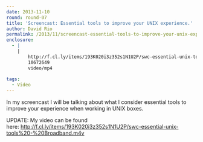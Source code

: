 ```yaml
---
date: 2013-11-10
round: round-07
title: 'Screencast: Essential tools to improve your UNIX experience.'
author: David Rio
permalink: /2013/11/screencast-essential-tools-to-improve-your-unix-experience/
enclosure:
  - |
    |
        http://f.cl.ly/items/193K020i3z352s1N1U2P/swc-essential-unix-tools%20-%20Broadband.m4v
        10672649
        video/mp4
        
tags:
  - Video
---
```

In my screencast I will be talking about what I consider essential tools to improve your experience when working in UNIX boxes.

UPDATE: My video can be found here: http://f.cl.ly/items/193K020i3z352s1N1U2P/swc-essential-unix-tools%20-%20Broadband.m4v

&nbsp;
